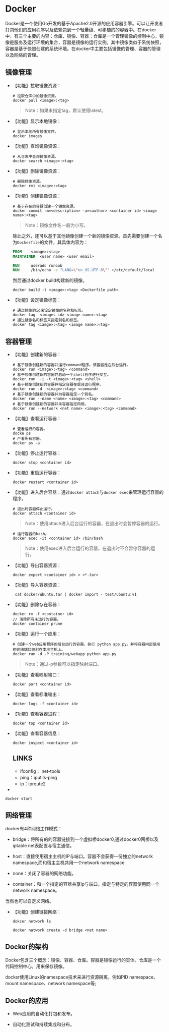 # Docker

Docker是一个使用Go开发的基于Apache2.0开源的应用容器引擎。可以让开发者打包他们的应用程序以及依赖包到一个轻量级、可移植的的容器中。在docker中，有三个主要的内容：仓库、镜像、容器；仓库是一个管理镜像的控制中心，镜像是服务及运行环境的集合，容器是镜像的运行实例。其中镜像类似于系统快照，容器是基于快照创建的系统环境。在docker中主要包括镜像的管理、容器的管理以及网络的管理。

## 镜像管理

* 【功能】拉取镜像资源：

  ```shell
  # 拉取仓库中的镜像资源。
  docker pull <image>:<tag>
  ```

  > Note：如果未指定tag，默认使用latest。

* 【功能】显示本地镜像：

  ```shell
  # 显示本地所有镜像文件。
  docker images
  ```

* 【功能】查询镜像资源：

  ```shell
  # 从仓库中查询镜像资源。
  docker search <image>:<tag>
  ```

* 【功能】删除镜像资源：

  ```shell
  # 删除镜像资源。
  docker rmi <image>:<tag>
  ```

* 【功能】创建镜像资源：

  ```shell
  # 基于存在的容器创建一个镜像资源。
  docker commit -m=<description> -a=<author> <container id> <image name>:<tag>
  ```

  > Note：镜像文件名一般为小写。

  除此之外，还可以基于其他镜像创建一个新的镜像资源。首先需要创建一个名为`Dockerfile`的文件，其具体内容为：

  ```dockerfile
  FROM    <image>:<tag>
  MAINTAINER  <user name> <user email>

  RUN     useradd runoob
  RUN     /bin/echo -e "LANG=\"en_US.UTF-8\"" >/etc/default/local
  ```

  然后通过docker build构建新的镜像。

   ```shell
   docker build -t <image>:<tag> <Dockerfile path>
   ```

* 【功能】设定镜像标签：

  ```shell
  # 通过镜像的id来设定镜像的名称和标签。
  docker tag  <images id> <image name>:<tag>
  # 通过镜像名和标签来指定别名和标签。
  docker tag <iamge>:<tag> <image name>:<tag>
  ```

## 容器管理

* 【功能】创建新的容器：

  ```shell
  # 基于镜像创建新的容器并运行command程序。该容器是在后台运行。
  docker run <image>:<tag> <command>
  # 基于镜像创建新的容器并启动一个shell程序进行交互。
  docker run  -i -t <image>:<tag> <shell>
  # 基于镜像创建新的容器并指定容器在后台运行程序。
  docker run -d  <image>:<tag> <command>
  # 基于镜像创建新的容器并为容器指定一个别名。
  docker run --name <name> <image>:<tag> <command>
  # 基于镜像创建新的容器并未容器指定网络。
  docker run --network <net name> <image>:<tag> <command>
  ```

* 【功能】查看运行容器：

  ```shell
  # 查看运行的容器。
  docke ps
  # 产看所有容器。
  docker ps -a
  ```

* 【功能】停止运行容器：

  ```shell
  docker stop <container id>
  ```

* 【功能】重启运行容器：

  ```shell
  docker restart <container id>
  ```

* 【功能】进入后台容器：通过`docker attach`与`docker exec`来管理运行容器的程序。

  ```shell
  # 退出时容器停止运行。
  docker attach <container id>
  ```

  > Note：使用attach进入后台运行的容器，在退出时会暂停容器的运行。

  ```shell
  # 运行容器的bash。
  docker exec -it <container id> /bin/bash
  ```

  > Note：使用exec进入后台运行的容器，在退出时不会暂停容器的运行。

* 【功能】导出容器资源：

  ```shell
  docker export <container id> > <*.tar>
  ```

* 【功能】导入容器资源：

  ```shell
   cat docker/ubuntu.tar | docker import - test/ubuntu:v1
  ```

* 【功能】删除存在容器：

  ```shell
  docker rm -f <container id>
  // 清除所有未运行的容器。
  docker container prune
  ```

* 【功能】运行一个应用：

  ```shell
  # 创建一个web应用程序的后台运行的容器，执行 python app.py。并将容器内部使用的网络端口映射在本地主机上。
  docker run -d -P training/webapp python app.py
  ```

  > Note：通过-p参数可以指定映射端口。

* 【功能】查看映射端口：

  ```shell
  docker port <container id>
  ```

* 【功能】查看标准输出：

  ```shell
  docker logs -f <container id>
  ```

* 【功能】查看容器进程：

  ```shell
  docker top <container id>
  ```

* 【功能】查看容器信息：

  ```shell
  docker inspect <container id>
  ```
  
  
  ## LINKS
  
  * ifconfig： net-tools
  * ping：iputils-ping
  * ip：iproute2

* 

```shell
docker start
```


## 网络管理

docker有4种网络工作模式：

* bridge：将所有的的容器链接到一个虚拟桥docker0,通过docker0网桥以及iptable net表配置与宿主通信。

* host：直接使用宿主主机的IP与端口。容器不会获得一份独立的network namespace,而和宿主主机共用一个network namespace.

* none：关闭了容器的网络功能。

* container：和一个指定的容器共享ip与端口。指定与特定的容器使用同一个network namespace。

当然也可以自定义网络。

* 【功能】创建链接网络：

  ```shell
  dokcer network ls
  
  docker natwork create -d bridge <net name>
  
  ```

## Docker的架构

Docker包含三个概念：镜像、容器、仓库。容器是镜像运行的实体。仓库是一个代码控制中心，用来保存镜像。

docker使用Linux的namespace技术来进行资源隔离，例如PID namespace、mount namespace、network namespace等;

## Docker的应用

* Web应用的自动化打包和发布。

* 自动化测试和持续集成和分布。

